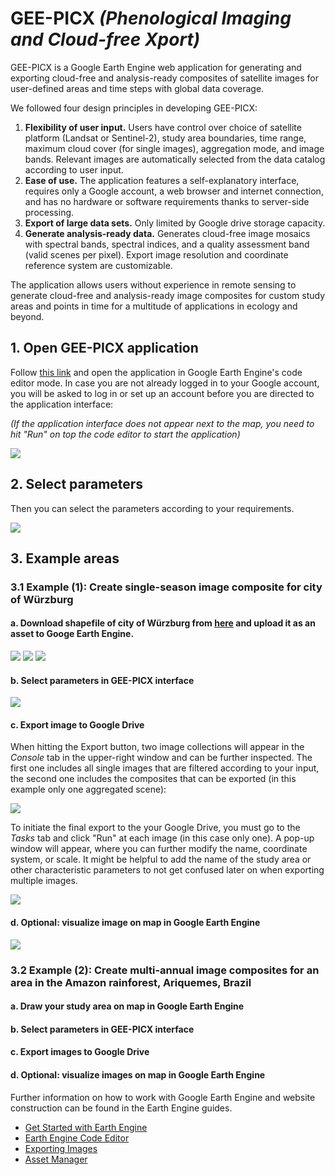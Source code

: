 # GEE-PICX *(Phenological Imaging and Cloud-free Xport)*

GEE-PICX is a Google Earth Engine web application for generating and exporting cloud-free and analysis-ready composites of satellite images for user-defined areas and time steps with global data coverage. 

We followed four design principles in developing GEE-PICX:
1. **Flexibility of user input.** Users have control over choice of satellite platform (Landsat or Sentinel-2), study area boundaries, time range, maximum cloud cover (for single images), aggregation mode, and image bands. Relevant images are automatically selected from the data catalog according to user input.
2. **Ease of use.** The application features a self-explanatory interface, requires only a Google account, a web browser and internet connection, and has no hardware or software requirements thanks to server-side processing.
3. **Export of large data sets.** Only limited by Google drive storage capacity.
4. **Generate analysis-ready data.** Generates cloud-free image mosaics with spectral bands, spectral indices, and a quality assessment band (valid scenes per pixel). Export image resolution and coordinate reference system are customizable.

The application allows users without experience in remote sensing to generate cloud-free and analysis-ready image composites for custom study areas and points in time for a multitude of applications in ecology and beyond.

 
## 1. Open GEE-PICX application 

Follow [this link](https://code.earthengine.google.com/ccfd3131bf258087a4027d2c4539c1e5) and open the application in Google Earth Engine's code editor mode. In case you are not already logged in to your Google account, you will be asked to log in or set up an account before you are directed to the application interface:

*(If the application interface does not appear next to the map, you need to hit "Run" on top the code editor to start the application)*

<img src="https://github.com/Luisa-del/GEE-PICX/blob/main/img/1_open_app.PNG">

## 2. Select parameters

Then you can select the parameters according to your requirements.

<img src="https://github.com/Luisa-del/GEE-PICX/blob/main/img/default_interface3.png">

## 3. Example areas 

### 3.1 Example (1): Create single-season image composite for city of Würzburg

#### a. Download shapefile of city of Würzburg from [here](https://opendata.wuerzburg.de/explore/dataset/altstadt/export/) and upload it as an asset to Googe Earth Engine.
<img src="https://github.com/Luisa-del/GEE-PICX/blob/main/img/import_asset.png"> 
<img src="https://github.com/Luisa-del/GEE-PICX/blob/main/img/copy_path.png">
<img src="https://github.com/Luisa-del/GEE-PICX/blob/main/img/insert_path.png">

#### b. Select parameters in GEE-PICX interface
<img src="https://github.com/Luisa-del/GEE-PICX/blob/main/img/....png">

#### c. Export image to Google Drive

When hitting the Export button, two image collections will appear in the *Console* tab in the upper-right window and can be further inspected. The first one includes all single images that are filtered according to your input, the second one includes the composites that can be exported (in this example only one aggregated scene):

<img src="https://github.com/Luisa-del/GEE-PICX/blob/main/img/3_choose_parameters.PNG">

To initiate the final export to the your Google Drive, you must go to the *Tasks* tab and click "Run" at each image (in this case only one). A pop-up window will appear, where you can further modify the name, coordinate system, or scale. It might be helpful to add the name of the study area or other characteristic parameters to not get confused later on when exporting multiple images. 


<img src="https://github.com/Luisa-del/GEE-PICX/blob/main/img/4_export.PNG">



#### d. Optional: visualize image on map in Google Earth Engine

<img src="https://github.com/Luisa-del/GEE-PICX/blob/main/img/5_visualization.PNG">




### 3.2 Example (2): Create multi-annual image composites for an area in the Amazon rainforest, Ariquemes, Brazil

#### a. Draw your study area on map in Google Earth Engine

#### b. Select parameters in GEE-PICX interface

#### c. Export images to Google Drive

#### d. Optional: visualize images on map in Google Earth Engine






Further information on how to work with Google Earth Engine and website construction can be found in the Earth Engine guides.
* [Get Started with Earth Engine](https://developers.google.com/earth-engine/guides/getstarted)
* [Earth Engine Code Editor](https://developers.google.com/earth-engine/guides/playground)
* [Exporting Images](https://developers.google.com/earth-engine/guides/exporting_images)
* [Asset Manager](https://developers.google.com/earth-engine/guides/asset_manager)
